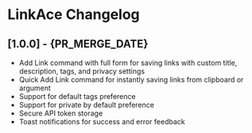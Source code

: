 # LinkAce Changelog

## [1.0.0] - {PR_MERGE_DATE}

- Add Link command with full form for saving links with custom title, description, tags, and privacy settings
- Quick Add Link command for instantly saving links from clipboard or argument
- Support for default tags preference
- Support for private by default preference
- Secure API token storage
- Toast notifications for success and error feedback